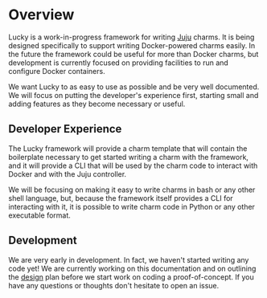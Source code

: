 # Overview

Lucky is a work-in-progress framework for writing [Juju] charms. It is being designed specifically to support writing Docker-powered charms easily. In the future the framework could be useful for more than Docker charms, but development is currently focused on providing facilities to run and configure Docker containers.

We want Lucky to as easy to use as possible and be very well documented. We will focus on putting the developer's experience first, starting small and adding features as they become necessary or useful.

[juju]: https://jaas.ai/

## Developer Experience

The Lucky framework will provide a charm template that will contain the boilerplate necessary to get started writing a charm with the framework, and it will provide a CLI that will be used by the charm code to interact with Docker and with the Juju controller.

We will be focusing on making it easy to write charms in bash or any other shell language, but, because the framework itself provides a CLI for interacting with it, it is possible to write charm code in Python or any other executable format.

## Development

We are very early in development. In fact, we haven't started writing any code yet! We are currently working on this documentation and on outlining the [design](./design.md) plan before we start work on coding a proof-of-concept. If you have any questions or thoughts don't hesitate to open an issue.
